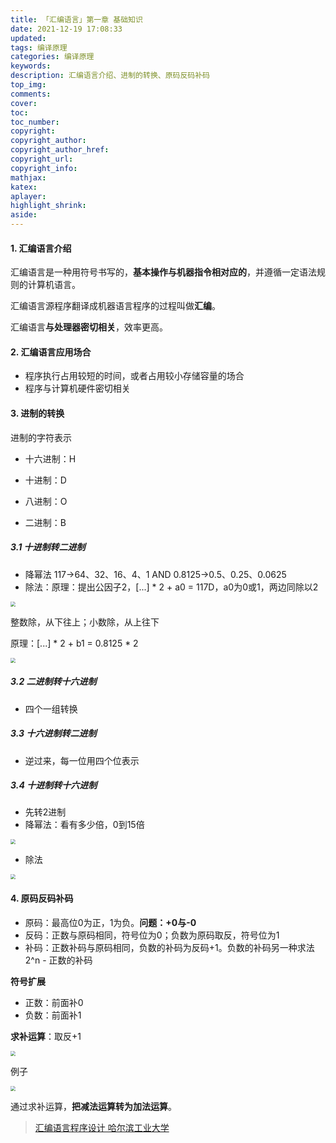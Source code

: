 ```yaml
---
title: 「汇编语言」第一章 基础知识
date: 2021-12-19 17:08:33
updated:
tags: 编译原理
categories: 编译原理
keywords: 
description: 汇编语言介绍、进制的转换、原码反码补码
top_img:
comments:
cover:
toc:
toc_number:
copyright:
copyright_author:
copyright_author_href:
copyright_url:
copyright_info:
mathjax:
katex:
aplayer:
highlight_shrink:
aside:
---
```


#### 1. 汇编语言介绍

汇编语言是一种用符号书写的，**基本操作与机器指令相对应的**，并遵循一定语法规则的计算机语言。

汇编语言源程序翻译成机器语言程序的过程叫做**汇编**。

汇编语言**与处理器密切相关**，效率更高。

#### 2. 汇编语言应用场合

+ 程序执行占用较短的时间，或者占用较小存储容量的场合
+ 程序与计算机硬件密切相关

#### 3. 进制的转换

进制的字符表示

+ 十六进制：H

+ 十进制：D

+ 八进制：O

+ 二进制：B

##### 3.1 十进制转二进制

+ 降幂法 117->64、32、16、4、1 AND 0.8125->0.5、0.25、0.0625
+ 除法：原理：提出公因子2，[...] * 2 + a0 = 117D，a0为0或1，两边同除以2

<img src="https://cdn.jsdelivr.net/gh/mbfjllybl/pictures-bed/202112091443867.png" style="zoom: 50%;" />

整数除，从下往上；小数除，从上往下

原理：[...] * 2 + b1 = 0.8125 * 2

<img src="https://cdn.jsdelivr.net/gh/mbfjllybl/pictures-bed/202112091448639.png" style="zoom:50%;" />

##### 3.2 二进制转十六进制

+ 四个一组转换

##### 3.3 十六进制转二进制

+ 逆过来，每一位用四个位表示

##### 3.4 十进制转十六进制

+ 先转2进制
+ 降幂法：看有多少倍，0到15倍

<img src="https://cdn.jsdelivr.net/gh/mbfjllybl/pictures-bed/202112091501959.png" style="zoom:50%;" />

+ 除法

<img src="https://cdn.jsdelivr.net/gh/mbfjllybl/pictures-bed/202112091506459.png" style="zoom:50%;" />

#### 4. 原码反码补码

+ 原码：最高位0为正，1为负。**问题：+0与-0**
+ 反码：正数与原码相同，符号位为0；负数为原码取反，符号位为1
+ 补码：正数补码与原码相同，负数的补码为反码+1。负数的补码另一种求法2^n - 正数的补码

**符号扩展**

+  正数：前面补0
+ 负数：前面补1

**求补运算**：取反+1

<img src="https://cdn.jsdelivr.net/gh/mbfjllybl/pictures-bed/202112091525446.png" style="zoom:50%;" />

例子

<img src="https://cdn.jsdelivr.net/gh/mbfjllybl/pictures-bed/202112091528742.png" style="zoom:50%;" />

通过求补运算，**把减法运算转为加法运算**。

> [汇编语言程序设计 哈尔滨工业大学](https://www.bilibili.com/video/BV1eV41117m4?p=1)